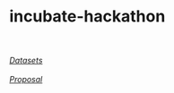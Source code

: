 # incubate-hackathon
<br><br>
 [*Datasets*](https://drive.google.com/drive/folders/1W1X0giMCCVH6Rg7s5bk96yxfCWWoFLUU?usp=sharing)
<br><br>
 [*Proposal*](https://drive.google.com/open?id=1BKGEZ_gcjf02jzFGDnDFe-gCn9Vg4t8K)
